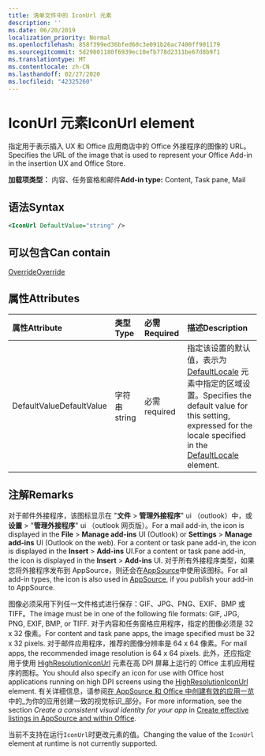 ```yaml
---
title: 清单文件中的 IconUrl 元素
description: ''
ms.date: 06/20/2019
localization_priority: Normal
ms.openlocfilehash: 858f399ed36bfed60c3e091b26ac7400ff901179
ms.sourcegitcommit: 5d29801180f6939ec10efb778d2311be67d8b9f1
ms.translationtype: MT
ms.contentlocale: zh-CN
ms.lasthandoff: 02/27/2020
ms.locfileid: "42325260"
---
```

# <a name="iconurl-element"></a><span data-ttu-id="90c56-102">IconUrl 元素</span><span class="sxs-lookup"><span data-stu-id="90c56-102">IconUrl element</span></span>

<span data-ttu-id="90c56-103">指定用于表示插入 UX 和 Office 应用商店中的 Office 外接程序的图像的 URL。</span><span class="sxs-lookup"><span data-stu-id="90c56-103">Specifies the URL of the image that is used to represent your Office Add-in in the insertion UX and Office Store.</span></span>

<span data-ttu-id="90c56-104">**加载项类型：** 内容、任务窗格和邮件</span><span class="sxs-lookup"><span data-stu-id="90c56-104">**Add-in type:** Content, Task pane, Mail</span></span>

## <a name="syntax"></a><span data-ttu-id="90c56-105">语法</span><span class="sxs-lookup"><span data-stu-id="90c56-105">Syntax</span></span>

```XML
<IconUrl DefaultValue="string" />
```

## <a name="can-contain"></a><span data-ttu-id="90c56-106">可以包含</span><span class="sxs-lookup"><span data-stu-id="90c56-106">Can contain</span></span>

[<span data-ttu-id="90c56-107">Override</span><span class="sxs-lookup"><span data-stu-id="90c56-107">Override</span></span>](override.md)

## <a name="attributes"></a><span data-ttu-id="90c56-108">属性</span><span class="sxs-lookup"><span data-stu-id="90c56-108">Attributes</span></span>

|<span data-ttu-id="90c56-109">**属性**</span><span class="sxs-lookup"><span data-stu-id="90c56-109">**Attribute**</span></span>|<span data-ttu-id="90c56-110">**类型**</span><span class="sxs-lookup"><span data-stu-id="90c56-110">**Type**</span></span>|<span data-ttu-id="90c56-111">**必需**</span><span class="sxs-lookup"><span data-stu-id="90c56-111">**Required**</span></span>|<span data-ttu-id="90c56-112">**描述**</span><span class="sxs-lookup"><span data-stu-id="90c56-112">**Description**</span></span>|
|:-----|:-----|:-----|:-----|
|<span data-ttu-id="90c56-113">DefaultValue</span><span class="sxs-lookup"><span data-stu-id="90c56-113">DefaultValue</span></span>|<span data-ttu-id="90c56-114">字符串</span><span class="sxs-lookup"><span data-stu-id="90c56-114">string</span></span>|<span data-ttu-id="90c56-115">必需</span><span class="sxs-lookup"><span data-stu-id="90c56-115">required</span></span>|<span data-ttu-id="90c56-116">指定该设置的默认值，表示为 [DefaultLocale](defaultlocale.md) 元素中指定的区域设置。</span><span class="sxs-lookup"><span data-stu-id="90c56-116">Specifies the default value for this setting, expressed for the locale specified in the [DefaultLocale](defaultlocale.md) element.</span></span>|

## <a name="remarks"></a><span data-ttu-id="90c56-117">注解</span><span class="sxs-lookup"><span data-stu-id="90c56-117">Remarks</span></span>

<span data-ttu-id="90c56-118">对于邮件外接程序，该图标显示在 "**文件** > **管理外接程序**" ui （outlook）中，或**设置** > "**管理外接程序**" ui （outlook 网页版）。</span><span class="sxs-lookup"><span data-stu-id="90c56-118">For a mail add-in, the icon is displayed in the **File** > **Manage add-ins** UI (Outlook) or **Settings** > **Manage add-ins** UI (Outlook on the web).</span></span> <span data-ttu-id="90c56-119">For a content or task pane add-in, the icon is displayed in the **Insert** > **Add-ins** UI.</span><span class="sxs-lookup"><span data-stu-id="90c56-119">For a content or task pane add-in, the icon is displayed in the **Insert** > **Add-ins** UI.</span></span> <span data-ttu-id="90c56-120">对于所有外接程序类型，如果您将外接程序发布到 AppSource，则还会在[AppSource](https://appsource.microsoft.com)中使用该图标。</span><span class="sxs-lookup"><span data-stu-id="90c56-120">For all add-in types, the icon is also used in [AppSource](https://appsource.microsoft.com), if you publish your add-in to AppSource.</span></span>

<span data-ttu-id="90c56-121">图像必须采用下列任一文件格式进行保存：GIF、JPG、PNG、EXIF、BMP 或 TIFF。</span><span class="sxs-lookup"><span data-stu-id="90c56-121">The image must be in one of the following file formats: GIF, JPG, PNG, EXIF, BMP, or TIFF.</span></span> <span data-ttu-id="90c56-122">对于内容和任务窗格应用程序，指定的图像必须是 32 x 32 像素。</span><span class="sxs-lookup"><span data-stu-id="90c56-122">For content and task pane apps, the image specified must be 32 x 32 pixels.</span></span> <span data-ttu-id="90c56-123">对于邮件应用程序，推荐的图像分辨率是 64 x 64 像素。</span><span class="sxs-lookup"><span data-stu-id="90c56-123">For mail apps, the recommended image resolution is 64 x 64 pixels.</span></span> <span data-ttu-id="90c56-124">此外，还应指定用于使用 [HighResolutionIconUrl](highresolutioniconurl.md) 元素在高 DPI 屏幕上运行的 Office 主机应用程序的图标。</span><span class="sxs-lookup"><span data-stu-id="90c56-124">You should also specify an icon for use with Office host applications running on high DPI screens using the [HighResolutionIconUrl](highresolutioniconurl.md) element.</span></span> <span data-ttu-id="90c56-125">有关详细信息，请参阅[在 AppSource 和 Office 中创建有效的应用一览](/office/dev/store/create-effective-office-store-listings#create-a-consistent-visual-identity)中的_为你的应用创建一致的视觉标识_部分。</span><span class="sxs-lookup"><span data-stu-id="90c56-125">For more information, see the section _Create a consistent visual identity for your app_ in [Create effective listings in AppSource and within Office](/office/dev/store/create-effective-office-store-listings#create-a-consistent-visual-identity).</span></span>

<span data-ttu-id="90c56-126">当前不支持在运行`IconUrl`时更改元素的值。</span><span class="sxs-lookup"><span data-stu-id="90c56-126">Changing the value of the `IconUrl` element at runtime is not currently supported.</span></span>